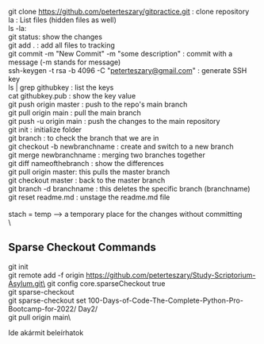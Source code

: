 git clone https://github.com/peterteszary/gitpractice.git   : clone repository\
la : List files (hidden files as well)\
ls -la: \
git status: show the changes\
git add . : add all files to tracking\
git commit -m "New Commit" -m "some description" : commit with a message (-m stands for message)\
ssh-keygen -t rsa -b 4096 -C "peterteszary@gmail.com" : generate SSH key\
ls | grep githubkey : list the keys\
cat githubkey.pub : show the key value\
git push origin master : push to the repo's main branch\
git pull origin main : pull the main branch\
git push -u origin main : push the changes to the main repository\
git init : initialize folder\
git branch : to check the branch that we are in\
git checkout -b newbranchname : create and switch to a new branch\
git merge newbranchname : merging two branches together\
git diff nameofthebranch : show the differences\
git pull origin master: this pulls the master branch\
git checkout master : back to the master branch\
git branch -d branchname : this deletes the specific branch (branchname)\
git reset readme.md : unstage the readme.md file\
\
stach = temp --> a temporary place for the changes without committing\
\
## Sparse Checkout Commands

git init\
git remote add -f origin https://github.com/peterteszary/Study-Scriptorium-Asylum.git\
git config core.sparseCheckout true\
git sparse-checkout\
git sparse-checkout set 100-Days-of-Code-The-Complete-Python-Pro-Bootcamp-for-2022/ Day2/\
git pull origin main\

Ide akármit beleírhatok